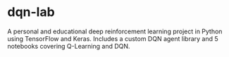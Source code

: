 # dqn-lab
A personal and educational deep reinforcement learning project in Python using TensorFlow and Keras. Includes a custom DQN agent library and 5 notebooks covering Q-Learning and DQN.
